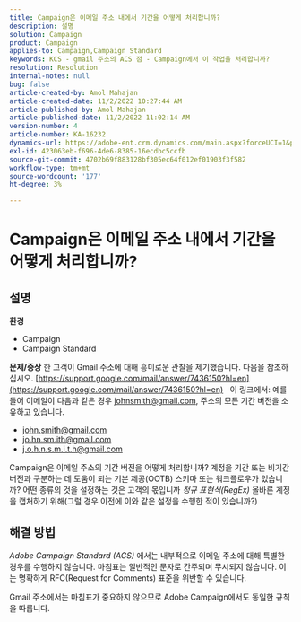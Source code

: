 ```yaml
---
title: Campaign은 이메일 주소 내에서 기간을 어떻게 처리합니까?
description: 설명
solution: Campaign
product: Campaign
applies-to: Campaign,Campaign Standard
keywords: KCS - gmail 주소의 ACS 점 - Campaign에서 이 작업을 처리합니까?
resolution: Resolution
internal-notes: null
bug: false
article-created-by: Amol Mahajan
article-created-date: 11/2/2022 10:27:44 AM
article-published-by: Amol Mahajan
article-published-date: 11/2/2022 11:02:14 AM
version-number: 4
article-number: KA-16232
dynamics-url: https://adobe-ent.crm.dynamics.com/main.aspx?forceUCI=1&pagetype=entityrecord&etn=knowledgearticle&id=74c5a6f6-985a-ed11-9561-6045bd006a22
exl-id: 423063eb-f696-4de6-8385-16ecdbc5ccfb
source-git-commit: 4702b69f883128bf305ec64f012ef01903f3f582
workflow-type: tm+mt
source-wordcount: '177'
ht-degree: 3%

---
```


# Campaign은 이메일 주소 내에서 기간을 어떻게 처리합니까?

## 설명

<b>환경</b>
- Campaign
- Campaign Standard



<b>문제/증상</b>
한 고객이 Gmail 주소에 대해 흥미로운 관찰을 제기했습니다. 다음을 참조하십시오. [https://support.google.com/mail/answer/7436150?hl=en](https://support.google.com/mail/answer/7436150?hl=en)
 
이 링크에서: 예를 들어 이메일이 다음과 같은 경우 [johnsmith@gmail.com](mailto:johnsmith@gmail.com), 주소의 모든 기간 버전을 소유하고 있습니다.

- [john.smith@gmail.com](mailto:john.smith@gmail.com)
- [jo.hn.sm.ith@gmail.com](mailto:jo.hn.sm.ith@gmail.com)
- [j.o.h.n.s.m.i.t.h@gmail.com](mailto:j.o.h.n.s.m.i.t.h@gmail.com)


Campaign은 이메일 주소의 기간 버전을 어떻게 처리합니까? 계정을 기간 또는 비기간 버전과 구분하는 데 도움이 되는 기본 제공(OOTB) 스키마 또는 워크플로우가 있습니까? 어떤 종류의 것을 설정하는 것은 고객의 몫입니까 *정규 표현식(RegEx)* 올바른 계정을 캡처하기 위해(그럴 경우 이전에 이와 같은 설정을 수행한 적이 있습니까?)


## 해결 방법


*Adobe Campaign Standard (ACS)* 에서는 내부적으로 이메일 주소에 대해 특별한 경우를 수행하지 않습니다. 마침표는 일반적인 문자로 간주되며 무시되지 않습니다. 이는 명확하게 RFC(Request for Comments) 표준을 위반할 수 있습니다.

Gmail 주소에서는 마침표가 중요하지 않으므로 Adobe Campaign에서도 동일한 규칙을 따릅니다.
